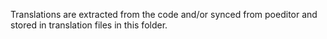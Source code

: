 Translations are extracted from the code and/or synced from poeditor and stored in translation files in this folder.